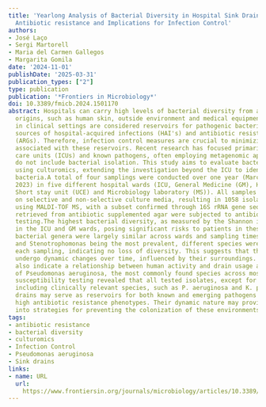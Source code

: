```yaml
---
title: 'Yearlong Analysis of Bacterial Diversity in Hospital Sink Drains: Culturomics,
  Antibiotic resistance and Implications for Infection Control'
authors:
- José Laço
- Sergi Martorell
- Maria del Carmen Gallegos
- Margarita Gomila
date: '2024-11-01'
publishDate: '2025-03-31'
publication_types: ["2"]
type: publication
publication: '*Frontiers in Microbiology*'
doi: 10.3389/fmicb.2024.1501170
abstract: Hospitals can carry high levels of bacterial diversity from all types of
  origins, such as human skin, outside environment and medical equipment. Sink drains
  in clinical settings are considered reservoirs for pathogenic bacteria and potential
  sources of hospital-acquired infections (HAI's) and antibiotic resistance genes
  (ARGs). Therefore, infection control measures are crucial to minimizing the risks
  associated with these reservoirs. Recent research has focused primarily on intensive
  care units (ICUs) and known pathogens, often employing metagenomic approaches that
  do not include bacterial isolation. This study aims to evaluate bacterial diversity
  using culturomics, extending the investigation beyond the ICU to identify antibiotic-resistant
  bacteria.A total of four samplings were conducted over one year (March 2022 to March
  2023) in five different hospital wards (ICU, General Medicine (GM), Hematology (H),
  Short stay unit (UCE) and Microbiology laboratory (MS)). All samples were cultured
  on selective and non-selective culture media, resulting in 1058 isolates identified
  using MALDI-TOF MS, with a subset confirmed through 16S rRNA gene sequencing. Isolates
  retrieved from antibiotic supplemented agar were subjected to antibiotic susceptibility
  testing.The highest bacterial diversity, as measured by the Shannon index, was observed
  in the ICU and GM wards, posing significant risks to patients in these areas. While
  bacterial genera were largely similar across wards and sampling times, with Pseudomonas
  and Stenotrophomonas being the most prevalent, different species were detected in
  each sampling, indicating no loss of diversity. This suggests that these environments
  undergo dynamic changes over time, influenced by their surroundings. The results
  also indicate a relationship between human activity and drain usage and the presence
  of Pseudomonas aeruginosa, the most commonly found species across most wards. Antibiotic
  susceptibility testing revealed that all tested isolates, except for one, were multi-resistant,
  including clinically relevant species, such as P. aeruginosa and K. pneumoniae.Hospital
  drains may serve as reservoirs for both known and emerging pathogens exhibiting
  high antibiotic resistance phenotypes. Their dynamic nature may provide insights
  into strategies for preventing the colonization of these environments by such species.
tags:
- antibiotic resistance
- bacterial diversity
- culturomics
- Infection Control
- Pseudomonas aeruginosa
- Sink drains
links:
- name: URL
  url: 
    https://www.frontiersin.org/journals/microbiology/articles/10.3389/fmicb.2024.1501170/abstract
---
```

